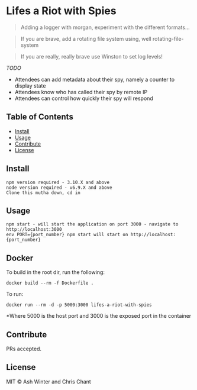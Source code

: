 # Lifes a Riot with Spies

> Adding a logger with morgan, experiment with the different formats...

> If you are brave, add a rotating file system using, well rotating-file-system

> If you are really, really brave use Winston to set log levels!

_TODO_

* Attendees can add metadata about their spy, namely a counter to display state
* Attendees know who has called their spy by remote IP
* Attendees can control how quickly their spy will respond


## Table of Contents

- [Install](#install)
- [Usage](#usage)
- [Contribute](#contribute)
- [License](#license)

## Install

```
npm version required - 3.10.X and above
node version required - v6.9.X and above
Clone this mutha down, cd in

```

## Usage

```
npm start - will start the application on port 3000 - navigate to http://localhost:3000
env PORT={port_number} npm start will start on http://localhost:{port_number}

```

## Docker

To build in the root dir, run the following:

```
docker build --rm -f Dockerfile .
```

To run:

```
docker run --rm -d -p 5000:3000 lifes-a-riot-with-spies
```
*Where 5000 is the host port and 3000 is the exposed port in the container


## Contribute

PRs accepted.

## License

MIT © Ash Winter and Chris Chant